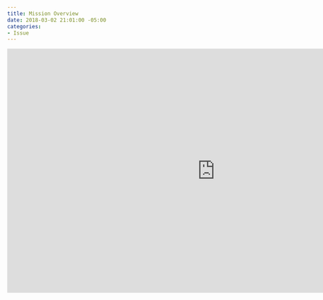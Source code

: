 ```yaml
---
title: Mission Overview
date: 2018-03-02 21:01:00 -05:00
categories:
- Issue
---
```


<iframe src="https://onedrive.live.com/embed?resid=D21D2B1E88683B0A%21129&amp;authkey=%21AOJaKPrb7upTXZs&amp;em=2&amp;wdAr=1.7777777777777777" width="962px" height="565px" frameborder="0">This is an embedded <a target="_blank" href="https://office.com">Microsoft Office</a> presentation, powered by <a target="_blank" href="https://office.com/webapps">Office Online</a>.</iframe>